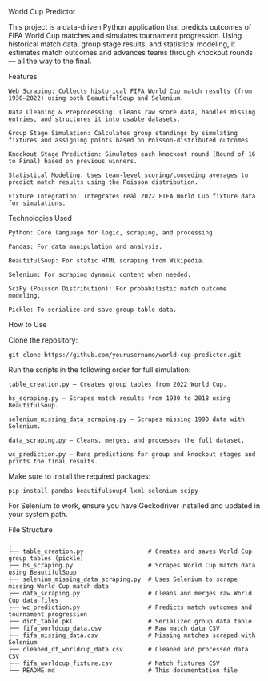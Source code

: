 World Cup Predictor

This project is a data-driven Python application that predicts outcomes of FIFA World Cup matches and simulates tournament progression. Using historical match data, group stage results, and statistical modeling, it estimates match outcomes and advances teams through knockout rounds — all the way to the final.

Features

    Web Scraping: Collects historical FIFA World Cup match results (from 1930–2022) using both BeautifulSoup and Selenium.

    Data Cleaning & Preprocessing: Cleans raw score data, handles missing entries, and structures it into usable datasets.

    Group Stage Simulation: Calculates group standings by simulating fixtures and assigning points based on Poisson-distributed outcomes.

    Knockout Stage Prediction: Simulates each knockout round (Round of 16 to Final) based on previous winners.

    Statistical Modeling: Uses team-level scoring/conceding averages to predict match results using the Poisson distribution.

    Fixture Integration: Integrates real 2022 FIFA World Cup fixture data for simulations.

Technologies Used

    Python: Core language for logic, scraping, and processing.

    Pandas: For data manipulation and analysis.

    BeautifulSoup: For static HTML scraping from Wikipedia.

    Selenium: For scraping dynamic content when needed.

    SciPy (Poisson Distribution): For probabilistic match outcome modeling.

    Pickle: To serialize and save group table data.

How to Use

Clone the repository:

    git clone https://github.com/yourusername/world-cup-predictor.git

Run the scripts in the following order for full simulation:

    table_creation.py – Creates group tables from 2022 World Cup.

    bs_scraping.py – Scrapes match results from 1930 to 2018 using BeautifulSoup.

    selenium_missing_data_scraping.py – Scrapes missing 1990 data with Selenium.

    data_scraping.py – Cleans, merges, and processes the full dataset.

    wc_prediction.py – Runs predictions for group and knockout stages and prints the final results.

Make sure to install the required packages:

    pip install pandas beautifulsoup4 lxml selenium scipy

For Selenium to work, ensure you have Geckodriver installed and updated in your system path.

File Structure

    .
    ├── table_creation.py                  # Creates and saves World Cup group tables (pickle)
    ├── bs_scraping.py                     # Scrapes World Cup match data using BeautifulSoup
    ├── selenium_missing_data_scraping.py  # Uses Selenium to scrape missing World Cup match data
    ├── data_scraping.py                   # Cleans and merges raw World Cup data files
    ├── wc_prediction.py                   # Predicts match outcomes and tournament progression
    ├── dict_table.pkl                     # Serialized group data table
    ├── fifa_worldcup_data.csv             # Raw match data CSV
    ├── fifa_missing_data.csv              # Missing matches scraped with Selenium
    ├── cleaned_df_worldcup_data.csv       # Cleaned and processed data CSV
    ├── fifa_worldcup_fixture.csv          # Match fixtures CSV
    └── README.md                          # This documentation file
